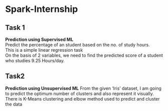 # Spark-Internship

## Task 1
**Prediction using Supervised ML**<br>
Predict the percentage of an student based on the no. of study hours.<br>
This is a simple linear regression task<br>
On the basis of 2 variables, we need to find the predicted score of a student who studies 9.25 Hours/day.

## Task2
**Prediction using Unsupervised ML**
From the given ‘Iris’ dataset, I am going to predict the optimum number of clusters
and also represent it visually.
There is K-Means clustering and elbow method used to predict and cluster the data
